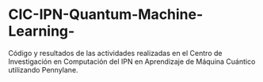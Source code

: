 # CIC-IPN-Quantum-Machine-Learning-
Código y resultados de las actividades realizadas en el Centro de Investigación en Computación del IPN en Aprendizaje de Máquina Cuántico utilizando Pennylane.
